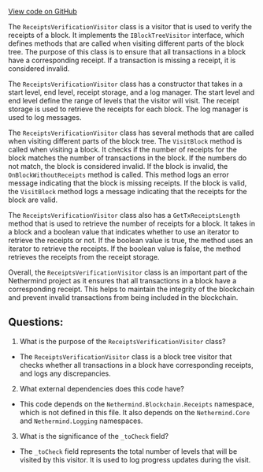 [View code on GitHub](https://github.com/NethermindEth/nethermind/src/Nethermind/Nethermind.Blockchain/Visitors/ReceiptsVerificationVisitor.cs)

The `ReceiptsVerificationVisitor` class is a visitor that is used to verify the receipts of a block. It implements the `IBlockTreeVisitor` interface, which defines methods that are called when visiting different parts of the block tree. The purpose of this class is to ensure that all transactions in a block have a corresponding receipt. If a transaction is missing a receipt, it is considered invalid.

The `ReceiptsVerificationVisitor` class has a constructor that takes in a start level, end level, receipt storage, and a log manager. The start level and end level define the range of levels that the visitor will visit. The receipt storage is used to retrieve the receipts for each block. The log manager is used to log messages.

The `ReceiptsVerificationVisitor` class has several methods that are called when visiting different parts of the block tree. The `VisitBlock` method is called when visiting a block. It checks if the number of receipts for the block matches the number of transactions in the block. If the numbers do not match, the block is considered invalid. If the block is invalid, the `OnBlockWithoutReceipts` method is called. This method logs an error message indicating that the block is missing receipts. If the block is valid, the `VisitBlock` method logs a message indicating that the receipts for the block are valid.

The `ReceiptsVerificationVisitor` class also has a `GetTxReceiptsLength` method that is used to retrieve the number of receipts for a block. It takes in a block and a boolean value that indicates whether to use an iterator to retrieve the receipts or not. If the boolean value is true, the method uses an iterator to retrieve the receipts. If the boolean value is false, the method retrieves the receipts from the receipt storage.

Overall, the `ReceiptsVerificationVisitor` class is an important part of the Nethermind project as it ensures that all transactions in a block have a corresponding receipt. This helps to maintain the integrity of the blockchain and prevent invalid transactions from being included in the blockchain.
## Questions: 
 1. What is the purpose of the `ReceiptsVerificationVisitor` class?
- The `ReceiptsVerificationVisitor` class is a block tree visitor that checks whether all transactions in a block have corresponding receipts, and logs any discrepancies.

2. What external dependencies does this code have?
- This code depends on the `Nethermind.Blockchain.Receipts` namespace, which is not defined in this file. It also depends on the `Nethermind.Core` and `Nethermind.Logging` namespaces.

3. What is the significance of the `_toCheck` field?
- The `_toCheck` field represents the total number of levels that will be visited by this visitor. It is used to log progress updates during the visit.